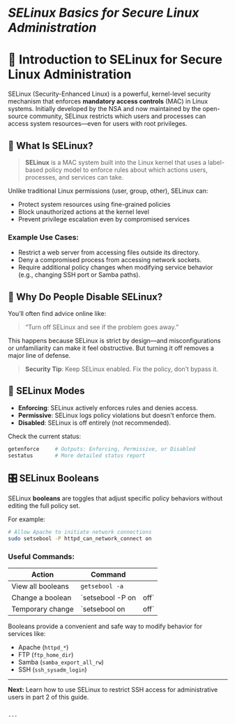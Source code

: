 
# *SELinux Basics for Secure Linux Administration*


# 🔐 Introduction to SELinux for Secure Linux Administration

SELinux (Security-Enhanced Linux) is a powerful, kernel-level security mechanism that enforces **mandatory access controls** (MAC) in Linux systems. Initially developed by the NSA and now maintained by the open-source community, SELinux restricts which users and processes can access system resources—even for users with root privileges.

## 🧱 What Is SELinux?

> **SELinux** is a MAC system built into the Linux kernel that uses a label-based policy model to enforce rules about which actions users, processes, and services can take.

Unlike traditional Linux permissions (user, group, other), SELinux can:

- Protect system resources using fine-grained policies
- Block unauthorized actions at the kernel level
- Prevent privilege escalation even by compromised services

### Example Use Cases:
- Restrict a web server from accessing files outside its directory.
- Deny a compromised process from accessing network sockets.
- Require additional policy changes when modifying service behavior (e.g., changing SSH port or Samba paths).

## 🤷 Why Do People Disable SELinux?

You’ll often find advice online like:

> “Turn off SELinux and see if the problem goes away.”

This happens because SELinux is strict by design—and misconfigurations or unfamiliarity can make it feel obstructive. But turning it off removes a major line of defense.

> **Security Tip**: Keep SELinux enabled. Fix the policy, don’t bypass it.

## 🔄 SELinux Modes

- **Enforcing**: SELinux actively enforces rules and denies access.
- **Permissive**: SELinux logs policy violations but doesn't enforce them.
- **Disabled**: SELinux is off entirely (not recommended).

Check the current status:

```bash
getenforce     # Outputs: Enforcing, Permissive, or Disabled
sestatus       # More detailed status report
````

## 🎛️ SELinux Booleans

SELinux **booleans** are toggles that adjust specific policy behaviors without editing the full policy set.

For example:

```bash
# Allow Apache to initiate network connections
sudo setsebool -P httpd_can_network_connect on
```

### Useful Commands:

| Action            | Command                  |       |
| ----------------- | ------------------------ | ----- |
| View all booleans | `getsebool -a`           |       |
| Change a boolean  | \`setsebool -P <bool> on | off\` |
| Temporary change  | \`setsebool <bool> on    | off\` |

Booleans provide a convenient and safe way to modify behavior for services like:

* Apache (`httpd_*`)
* FTP (`ftp_home_dir`)
* Samba (`samba_export_all_rw`)
* SSH (`ssh_sysadm_login`)

---

**Next:** Learn how to use SELinux to restrict SSH access for administrative users in part 2 of this guide.

````

---

